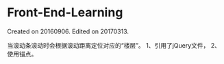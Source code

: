 # Front-End-Learning
Created on 20160906.
Edited on 20170313.

当滚动条滚动时会根据滚动距离定位对应的“楼层”。
1、引用了jQuery文件，
2、使用锚点。
